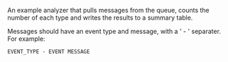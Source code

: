 An example analyzer that pulls messages from the queue, counts the
number of each type and writes the results to a summary table.

Messages should have an event type and message, with a ' - '
separater. For example:

```
EVENT_TYPE - EVENT MESSAGE
```
